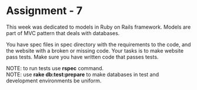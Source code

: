 Assignment - 7
==

This week was dedicated to models in Ruby on Rails framework. Models are part of MVC pattern that deals with databases.

You have spec files in spec directory with the requirements to the code, and the website with a broken or missing code.
Your tasks is to make website pass tests. Make sure you have written code that passes tests.

NOTE: to run tests use **rspec** command.  
NOTE: use **rake db:test:prepare** to make databases in test and development environments be uniform.
